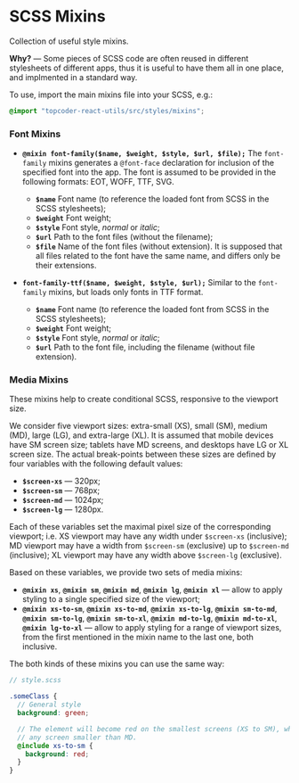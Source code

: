 # SCSS Mixins
Collection of useful style mixins.

**Why?** &mdash; Some pieces of SCSS code are often reused in different
stylesheets of different apps, thus it is useful to have them all in one place,
and implmented in a standard way.

To use, import the main mixins file into your SCSS, e.g.:
```scss
@import "topcoder-react-utils/src/styles/mixins";
```

### Font Mixins
- **`@mixin font-family($name, $weight, $style, $url, $file);`**
  The `font-family` mixins generates a `@font-face` declaration for
  inclusion of the specified font into the app. The font is assumed
  to be provided in the following formats: EOT, WOFF, TTF, SVG.
  - **`$name`** Font name (to reference the loaded font from SCSS in
  the SCSS stylesheets);
  - **`$weight`** Font weight;
  - **`$style`** Font style, *normal* or *italic*;
  - **`$url`** Path to the font files (without the filename);
  - **`$file`** Name of the font files (without extension). It is
  supposed that all files related to the font have the same name,
  and differs only be their extensions.

- **`font-family-ttf($name, $weight, $style, $url);`**
  Similar to the `font-family` mixins, but loads only fonts in TTF
  format.
  - **`$name`** Font name (to reference the loaded font from SCSS in
  the SCSS stylesheets);
  - **`$weight`** Font weight;
  - **`$style`** Font style, *normal* or *italic*;
  - **`$url`** Path to the font file, including the filename (without
  file extension).
  
### Media Mixins
These mixins help to create conditional SCSS, responsive to the viewport size.

We consider five viewport sizes: extra-small (XS), small (SM), medium (MD),
large (LG), and extra-large (XL). It is assumed that mobile devices have SM
screen size; tablets have MD screens, and desktops have LG or XL screen size.
The actual break-points between these sizes are defined by four variables with
the following default values:
- **`$screen-xs`** — 320px;
- **`$screen-sm`** — 768px;
- **`$screen-md`** — 1024px;
- **`$screen-lg`** — 1280px.

Each of these variables set the maximal pixel size of the corresponding
viewport; i.e. XS viewport may have any width under `$screen-xs` (inclusive);
MD viewport may have a width from `$screen-sm` (exclusive) up to `$screen-md`
(inclusive); XL viewport may have any width above `$screen-lg` (exclusive).

Based on these variables, we provide two sets of media mixins:
- **`@mixin xs`**, **`@mixin sm`**, **`@mixin md`**, **`@mixin lg`**,
  **`@mixin xl`** &mdash; allow to apply styling to a single specified
  size of the viewport;
- **`@mixin xs-to-sm`**, **`@mixin xs-to-md`**, **`@mixin xs-to-lg`**,
  **`@mixin sm-to-md`**, **`@mixin sm-to-lg`**, **`@mixin sm-to-xl`**,
  **`@mixin md-to-lg`**, **`@mixin md-to-xl`**, **`@mixin lg-to-xl`** &mdash;
 allow to apply styling for a range of viewport sizes, from the first mentioned
 in the mixin name to the last one, both inclusive.

The both kinds of these mixins you can use the same way:
```scss
// style.scss

.someClass {
  // General style
  background: green;

  // The element will become red on the smallest screens (XS to SM), which means
  // any screen smaller than MD.
  @include xs-to-sm {
    background: red;
  }
}
```
